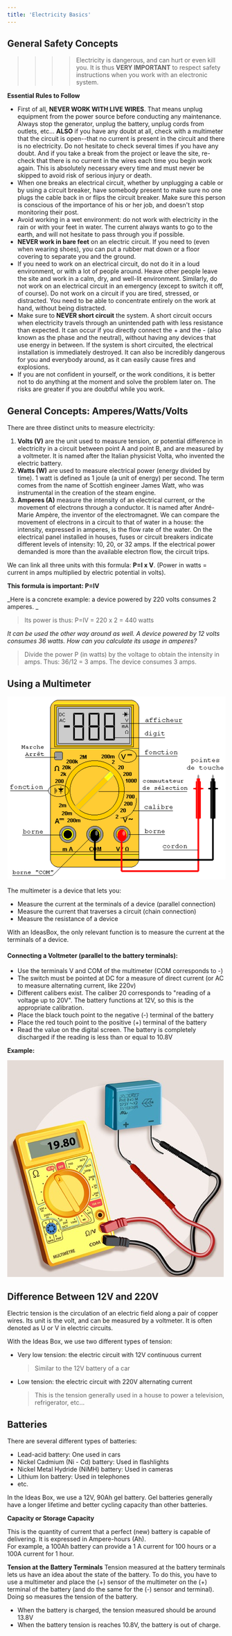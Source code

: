 ```yaml
---
title: 'Electricity Basics'
---
```


## General Safety Concepts

>>>>Electricity is dangerous, and can hurt or even kill you.  It is thus **VERY IMPORTANT** to respect safety instructions when you work with an electronic system.

**Essential Rules to Follow**

* First of all, **NEVER WORK WITH LIVE WIRES**.  That means unplug equipment from the power source before conducting any maintenance.  Always stop the generator, unplug the battery, unplug cords from outlets, etc...  **ALSO** if you have any doubt at all, check with a multimeter that the circuit is open--that no current is present in the circuit and there is no electricity. Do not hesitate to check several times if you have any doubt.  And if you take a break from the project or leave the site, re-check that there is no current in the wires each time you begin work again.  This is absolutely necessary every time and must never be skipped to avoid risk of serious injury or death.
* When one breaks an electrical circuit, whether by unplugging a cable or by using a circuit breaker, have somebody present to make sure no one plugs the cable back in or flips the circuit breaker.  Make sure this person is conscious of the importance of his or her job, and doesn't stop monitoring their post. 
* Avoid working in a wet environment: do not work with electricity in the rain or with your feet in water.  The current always wants to go to the earth, and will not hesitate to pass through you if possible. 
* **NEVER work in bare feet** on an electric circuit.  If you need to (even when wearing shoes), you can put a rubber mat down or a floor covering to separate you and the ground.
* If you need to work on an electrical circuit, do not do it in a loud environment, or with a lot of people around.  Heave other people leave the site and work in a calm, dry, and well-lit environment.  Similarly, do not work on an electrical circuit in an emergency (except to switch it off, of course).  Do not work on a circuit if you are tired, stressed, or distracted.  You need to be able to concentrate entirely on the work at hand, without being distracted. 
* Make sure to **NEVER short circuit** the system.  A short circuit occurs when electricity travels through an unintended path with less resistance than expected.  It can occur if you directly connect the + and the - (also known as the phase and the neutral), without having any devices that use energy in between.  If the system is short circuited, the electrical installation is immediately destroyed.  It can also be incredibly dangerous for you and everybody around, as it can easily cause fires and explosions.  
* If you are not confident in yourself, or the work conditions, it is better not to do anything at the moment and solve the problem later on.  The risks are greater if you are doubtful while you work. 

## General Concepts: Amperes/Watts/Volts

There are three distinct units to measure electricity:  
1. **Volts (V)** are the unit used to measure tension, or potential difference in electricity in a circuit between point A and point B, and are measured by a voltmeter.  It is named after the Italian physicist Volta, who invented the electric battery.  
2. **Watts (W)** are used to measure electrical power (energy divided by time).  1 watt is defined as 1 joule (a unit of energy) per second.  The term comes from the name of Scottish engineer James Watt, who was instrumental in the creation of the steam engine.  
3. **Amperes (A)** measure the intensity of an electrical current, or the movement of electrons through a conductor.  It is named after André-Marie Ampère, the inventor of the electromagnet.
We can compare the movement of electrons in a circuit to that of water in a house: the intensity, expressed in amperes, is the flow rate of the water.  On the electrical panel installed in houses, fuses or circuit breakers indicate different levels of intensity: 10, 20, or 32 amps.  If the electrical power demanded is more than the available electron flow, the circuit trips.  

We can link all three units with this formula: **P=I x V**.  (Power in watts = current in amps multiplied by electric potential in volts).

**This formula is important: P=IV**

_Here is a concrete example: a device powered by 220 volts consumes 2 amperes. _

> Its power is thus: P=IV = 220 x 2 = 440 watts

_It can be used the other way around as well.  A device powered by 12 volts consumes 36 watts.  How can you calculate its usage in amperes?_

> Divide the power P (in watts) by the voltage to obtain the intensity in amps.  Thus: 36/12 = 3 amps.  The device consumes 3 amps.

## Using a Multimeter 

![](dmmnew10.gif)

The multimeter is a device that lets you:  
- Measure the current at the terminals of a device (parallel connection)
- Measure the current that traverses a circuit (chain connection)
- Measure the resistance of a device

With an IdeasBox, the only relevant function is to measure the current at the terminals of a device. 

#### Connecting a Voltmeter (parallel to the battery terminals):
- Use the terminals V and COM of the multimeter (COM corresponds to -)
- The switch must be pointed at DC for a measure of direct current (or AC to measure alternating current, like 220v) 
- Different calibers exist.  The caliber 20 corresponds to "reading of a voltage up to 20V".  The battery functions at 12V, so this is the appropriate calibration.
- Place the black touch point to the negative (-) terminal of the battery
- Place the red touch point to the positive (+) terminal of the battery
- Read the value on the digital screen.  The battery is completely discharged if the reading is less than or equal to 10.8V

**Example:**

![](467517-tester-condensateur-3-3-main-12994453.jpg)

## Difference Between 12V and 220V

Electric tension is the circulation of an electric field along a pair of copper wires.  Its unit is the volt, and can be measured by a voltmeter.  It is often denoted as U or V in electric circuits.

With the Ideas Box, we use two different types of tension:

* Very low tension: the electric circuit with 12V continuous current

  > Similar to the 12V battery of a car

* Low tension: the electric circuit with 220V alternating current

  > This is the tension generally used in a house to power a television, refrigerator, etc...

## Batteries

There are several different types of batteries: 

* Lead-acid battery: One used in cars
* Nickel Cadmium (Ni - Cd) battery: Used in flashlights
* Nickel Metal Hydride (NiMH) battery: Used in cameras
* Lithium Ion battery: Used in telephones
* etc.

In the Ideas Box, we use a 12V, 90Ah gel battery.
Gel batteries generally have a longer lifetime and better cycling capacity than other batteries.

**Capacity or Storage Capacity**

This is the quantity of current that a perfect (new) battery is capable of delivering.  It is expressed in Ampere-hours (Ah).  
For example, a 100Ah battery can provide a 1 A current for 100 hours or a 100A current for 1 hour.

**Tension at the Battery Terminals**
Tension measured at the battery terminals lets us have an idea about the state of the battery.  To do this, you have to use a multimeter and place the (+) sensor of the multimeter on the (+) terminal of the battery (and do the same for the (-) sensor and terminal).  Doing so measures the tension of the battery.

* When the battery is charged, the tension measured should be around 13.8V
* When the battery tension is reaches 10.8V, the battery is out of charge.